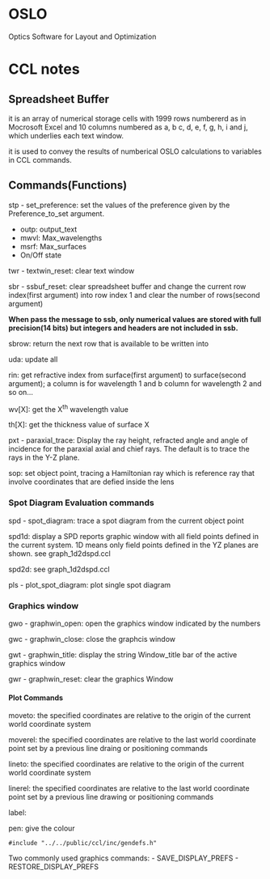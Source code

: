 # OSLO
Optics Software for Layout and Optimization


# CCL notes



## Spreadsheet Buffer

it is an array of numerical storage cells with 1999 rows numbererd as in Mocrosoft Excel and 10 columns numbered as a, b c, d, e, f, g, h, i and j, which underlies each text window.

it is used to convey the results of numberical OSLO calculations to variables in CCL commands.

## Commands(Functions)

stp - set_preference: set the values of the preference given by the Preference_to_set argument.

  * outp: output_text
  * mwvl: Max_wavelengths
  * msrf: Max_surfaces
  * On/Off state

twr - textwin_reset: clear text window

sbr - ssbuf_reset: clear spreadsheet buffer and change the current row index(first argument) into row index 1 and clear the number of rows(second argument)

**When pass the message to ssb, only numerical values are stored with full precision(14 bits) but integers and headers are not included in ssb.**

sbrow: return the next row that is available to be written into  

uda: update all

rin: get refractive index from surface(first argument) to surface(second argument); a column is for wavelength 1 and b column for wavelength 2 and so on...

wv[X]: get the X<sup>th</sup> wavelength value

th[X]: get the thickness value of surface X

pxt - paraxial_trace: Display the ray height, refracted angle and angle of incidence for the paraxial axial and chief rays. The default is to trace the rays in the Y-Z plane.

sop: set object point, tracing a Hamiltonian ray which is reference ray that involve coordinates that are defied inside the lens

### Spot Diagram Evaluation commands

spd - spot_diagram: trace a spot diagram from the current object point

spd1d: display a SPD reports graphic window with all field points defined in the current system. 1D means only field points defined in the YZ planes are shown. see graph_1d2dspd.ccl

spd2d: see graph_1d2dspd.ccl

pls - plot_spot_diagram: plot single spot diagram

### Graphics window

gwo - graphwin_open: open the graphics window indicated by the numbers

gwc - graphwin_close: close the graphcis window

gwt - graphwin_title: display the string Window_title bar of the active graphics window

gwr - graphwin_reset: clear the graphics Window

#### Plot Commands

moveto: the specified coordinates are relative to the origin of the current world coordinate system

moverel: the specified coordinates are relative to the last world coordinate point set by a previous line draing or positioning commands

lineto: the specified coordinates are relative to the origin of the current world coordinate system

linerel: the specified coordinates are relative to the last world coordinate point set by a previous line drawing or positioning commands

label:

pen: give the colour

```
#include "../../public/ccl/inc/gendefs.h"
```

Two commonly used graphics commands:
          - SAVE_DISPLAY_PREFS
          - RESTORE_DISPLAY_PREFS
